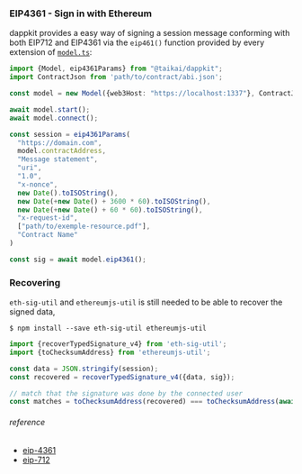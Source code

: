 ### EIP4361 - Sign in with Ethereum
dappkit provides a easy way of signing a session message conforming with both EIP712 and EIP4361 via the `eip461()` function provided by every extension of [`model.ts`](../src/base/model.ts):

```typescript
import {Model, eip4361Params} from "@taikai/dappkit";
import ContractJson from 'path/to/contract/abi.json';

const model = new Model({web3Host: "https://localhost:1337"}, ContractJson.abi, "0xContractAddress");

await model.start();
await model.connect();

const session = eip4361Params(
  "https://domain.com",
  model.contractAddress,
  "Message statement",
  "uri",
  "1.0",
  "x-nonce",
  new Date().toISOString(),
  new Date(+new Date() + 3600 * 60).toISOString(),
  new Date(+new Date() + 60 * 60).toISOString(),
  "x-request-id",
  ["path/to/exemple-resource.pdf"],
  "Contract Name"
)

const sig = await model.eip4361();

```

### Recovering

`eth-sig-util` and `ethereumjs-util` is still needed to be able to recover the signed data,
```shell
$ npm install --save eth-sig-util ethereumjs-util
```

```typescript
import {recoverTypedSignature_v4} from 'eth-sig-util';
import {toChecksumAddress} from 'ethereumjs-util';

const data = JSON.stringify(session);
const recovered = recoverTypedSignature_v4({data, sig});

// match that the signature was done by the connected user
const matches = toChecksumAddress(recovered) === toChecksumAddress(await model.getAddress())


```

###### reference

- [eip-4361](https://eips.ethereum.org/EIPS/eip-4361)
- [eip-712](https://eips.ethereum.org/EIPS/eip-712)